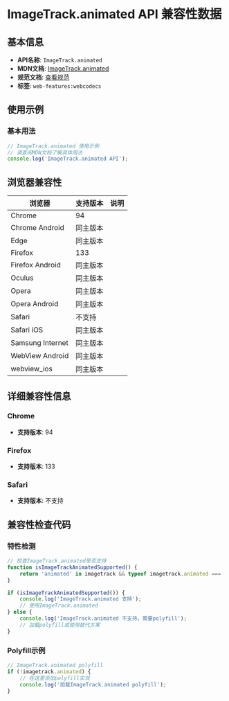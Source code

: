 # ImageTrack.animated API 兼容性数据

## 基本信息

- **API名称**: `ImageTrack.animated`
- **MDN文档**: [ImageTrack.animated](https://developer.mozilla.org/docs/Web/API/ImageTrack/animated)
- **规范文档**: [查看规范](https://w3c.github.io/webcodecs/#dom-imagetrack-animated)
- **标签**: `web-features:webcodecs`

## 使用示例

### 基本用法

```javascript
// ImageTrack.animated 使用示例
// 请查阅MDN文档了解具体用法
console.log('ImageTrack.animated API');
```

## 浏览器兼容性

| 浏览器 | 支持版本 | 说明 |
|--------|----------|------|
| Chrome | 94 |  |
| Chrome Android | 同主版本 |  |
| Edge | 同主版本 |  |
| Firefox | 133 |  |
| Firefox Android | 同主版本 |  |
| Oculus | 同主版本 |  |
| Opera | 同主版本 |  |
| Opera Android | 同主版本 |  |
| Safari | 不支持 |  |
| Safari iOS | 同主版本 |  |
| Samsung Internet | 同主版本 |  |
| WebView Android | 同主版本 |  |
| webview_ios | 同主版本 |  |

## 详细兼容性信息

### Chrome

- **支持版本**: 94

### Firefox

- **支持版本**: 133

### Safari

- **支持版本**: 不支持

## 兼容性检查代码

### 特性检测

```javascript
// 检查ImageTrack.animated是否支持
function isImageTrackAnimatedSupported() {
    return 'animated' in imagetrack && typeof imagetrack.animated === 'function';
}

if (isImageTrackAnimatedSupported()) {
    console.log('ImageTrack.animated 支持');
    // 使用ImageTrack.animated
} else {
    console.log('ImageTrack.animated 不支持，需要polyfill');
    // 加载polyfill或使用替代方案
}
```

### Polyfill示例

```javascript
// ImageTrack.animated polyfill
if (!imagetrack.animated) {
    // 在这里添加polyfill实现
    console.log('加载ImageTrack.animated polyfill');
}
```

